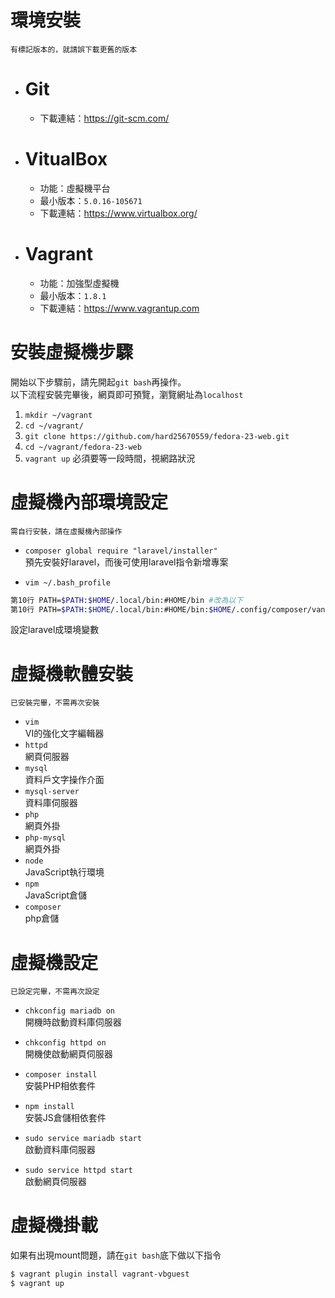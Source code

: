 # 環境安裝<br>
`有標記版本的，就請誤下載更舊的版本`

* # Git
   * 下載連結：https://git-scm.com/

* # VitualBox
    * 功能：虛擬機平台
    * 最小版本：`5.0.16-105671`
    * 下載連結：https://www.virtualbox.org/

* # Vagrant
    * 功能：加強型虛擬機
    * 最小版本：`1.8.1`
    * 下載連結：https://www.vagrantup.com


# 安裝虛擬機步驟<br>
開始以下步驟前，請先開起`git bash`再操作。<br>
以下流程安裝完畢後，網頁即可預覽，瀏覽網址為`localhost`  
1. `mkdir ~/vagrant`  
2. `cd ~/vagrant/`  
3. `git clone https://github.com/hard25670559/fedora-23-web.git`  
4. `cd ~/vagrant/fedora-23-web`  
5. `vagrant up` 必須要等一段時間，視網路狀況  

# 虛擬機內部環境設定<br>
`需自行安裝，請在虛擬機內部操作`

* `composer global require "laravel/installer"`  
預先安裝好laravel，而後可使用laravel指令新增專案

* `vim ~/.bash_profile`<br>

```bash
第10行 PATH=$PATH:$HOME/.local/bin:#HOME/bin #改為以下
第10行 PATH=$PATH:$HOME/.local/bin:#HOME/bin:$HOME/.config/composer/vandor/laravel/installer
```

設定laravel成環境變數

# 虛擬機軟體安裝 <br>
`已安裝完畢，不需再次安裝`
* `vim`<br>
VI的強化文字編輯器  
* `httpd`<br>
網頁伺服器  
* `mysql`<br>
資料戶文字操作介面  
* `mysql-server`<br>
資料庫伺服器  
* `php`<br>
網頁外掛  
* `php-mysql`<br>
網頁外掛  
* `node`<br>
JavaScript執行環境  
* `npm`<br>
JavaScript倉儲  
* `composer`<br>
php倉儲  

# 虛擬機設定<br>
`已設定完畢，不需再次設定`

* `chkconfig mariadb on`<br>
開機時啟動資料庫伺服器

* `chkconfig httpd on`<br>
開機使啟動網頁伺服器

* `composer install`<br>
安裝PHP相依套件<br>

* `npm install`<br>
安裝JS倉儲相依套件

* `sudo service mariadb start`<br>
啟動資料庫伺服器

* `sudo service httpd start`<br>
啟動網頁伺服器

# 虛擬機掛載
如果有出現mount問題，請在`git bash`底下做以下指令

```bash
$ vagrant plugin install vagrant-vbguest
$ vagrant up
```
